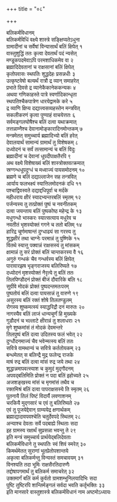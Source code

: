+++
title = "०८"

+++
   
बलिकर्मविधानम्   
बलिकर्मविधिं वक्ष्ये शास्त्रे सङ्क्षिप्यतेऽधुना   
ग्रामादीनां च सर्वेषां विन्यासार्थं बलिं क्षिपेत् १  
वास्तुशुद्धिं ततः कृत्वा देवतार्थं पदं न्यसेत्   
मण्डूकपदमेवाऽपि परमशाधिकमेव वा २  
ब्रह्मादिदेवतानां च राक्षसानां बलिं क्षिपेत्   
कृतोपवासः स्थपतिः शुद्धदेहः प्रसन्नधीः ३  
उत्कृष्टवेषो बल्यर्थं रात्रौ द्र व्यान् समाहरेत्   
प्रभाते दिवसे द्र व्यानेकैकानेककन्यकः ४  
अथवा गणिकाहस्ते पात्रे स्वर्णादिकान्धृता   
स्थपतिश्चैकपात्रेण धारयेद्वामके करे ५  
द्र व्याणि क्षिप्य दद्यात्त्वसव्यहस्तेन मन्त्रवित्   
सकलीकरणं कृत्वा पुण्याहं वाचयेत्ततः ६  
सर्वमङ्गलघोषैश्च बलिं दत्वा यथाक्रमात्   
तत्तन्नाम्नैश्च देवानामोङ्कारादिनमोन्तकम् ७  
मन्त्रमेतत् समुच्चार्य ब्रह्मादिभ्यो बलिं हरेत्   
देवालयार्थं सामान्यं ग्रामार्थं तु विशेषकम् ८  
दध्योदनं च सर्वं तत्सामान्यं च बलिं विदुः   
ब्रह्मादीनां च देवानां धूपदीपाक्षतैरपि ९  
अथ वक्ष्ये विशेषाख्यं बलिं शास्त्रोक्तवत्क्रमात्   
स्रग्गन्धधूपदुग्धं च मध्वाज्यं पायसमोदनम् १०  
ब्रह्मणे च बलिं दद्याल्लाजेन सह तन्त्रवित्   
आर्याय फलभक्ष्यं स्यात्तिलमोदनकं दधि ११  
पश्चाद्विवस्वते दद्याद्दधिपूर्वा च मर्दके   
महीधराय क्षीरं स्यादभ्यन्तरबलिं स्मृतम् १२  
पर्जन्यस्य तु तत्प्रोक्तं पुष्पं च नवनीतकम्   
दत्वा जयन्ताय बलिं पुष्पकोष्ठ महेन्द्र के १३  
मधुगन्धो भास्करः स्यात्सत्याय मधुरेव च   
नवतीतं भृशस्योक्तं गगने च ततो बलिम् १४  
हारिद्र चूर्णमाषान्तं दुग्धाढ्यं सा गरस्य तु  
शुद्धक्षीरं तथा चाग्नेः परमान्नं तु पुष्णिके १५  
वितथे स्यात्तु पक्वान्नं राक्षसस्यं तु मांसकम्   
क्षामान्नं तु सरं प्रोक्तं बलिं चान्तकरस्य वै १६  
अगुरुं गन्धकं चैव गन्धर्वस्य बलिं क्षिपेत्   
पारावारझष भृङ्गराजस्य बलिरिष्यते १७  
दध्योदनं मृशस्योक्तं नैरृत्ये तु बलिं ततः   
तिलपिण्डौदनं प्रोक्तं बीजं दौवारिके बलि १८  
सुग्रीवे मोदकं प्रोक्तं पुष्पदन्तमतःपरम्   
पुष्पतोयं बलिं दत्वा पायसान्नं तु वारुणे १९  
असुरस्य बलिं रक्तं शोषे तिलतण्डुलम्   
रोगस्य शुष्कमत्स्यं स्याद्धरिद्रौ दनं मारुतः २०  
नागस्यैव बलिं लाजं धान्यचूर्णं हि मुख्यके   
गुडौदनं च भल्लाटे क्षीरान्नं तु शलाधराः २१  
मृगे शुष्कमांसं तं मोदकं देवमन्तरे   
तिलपुष्पं बलिं दत्वा उदितस्य फलं भवेत् २२  
दुग्धौदनमाज्यं चैव भवेन्मत्स्य बलिं ततः   
सवित्रे वामथान्यं च सवित्रे कर्ततोयकम् २३  
बन्धमेतत् स बलिन्द्रै मुद्र फलेन्द्र राजके   
माषं रुद्र बलिं दत्वा मांसं रुद्र जये तथा २४  
शुद्धान्नमापवत्स्याश च कुमुदं मुद्गौदनम्   
अपवद्बलिमिति प्रोक्तं न पदा बलिं इहोच्यते २५  
अजशङ्खस्य मांसं च मृगमांसं तथैव च   
रक्तमिश्रं बलिं दत्वा पापराक्षसस्ये ति स्मृतम् २६  
पूतनायै तिलं पिष्टं विदार्यै लवणाशनम्   
चरकियै मुद्गसारं च एवं तु बलिरिष्यते २७  
एवं तु पूजयेद्देवान् ग्राम्ययेद्र क्षणार्थकम्   
ब्रह्माद्यादावपवश्चेति चतुर्देवपदे स्थितम् २८  
अन्याश्च देवताः सर्वे पदबाह्ये स्थिताः सदा   
इह ग्रामस्य रक्षार्थं सुप्रसन्ना भवन्तु ते २९  
इति मन्त्रं समुच्चार्य प्रार्थयेद्बलिदेवताः   
बलिकर्मविधाने तु स्थपतिः स्वं शिवं स्मरेत् ३०  
किमर्थमेतत् सुराणां भूतप्रेतोपशान्तये   
अकृत्वा बलिकर्मन्तु विन्यस्तं समचावयम् ३१  
विनश्यति तदा भूमिः राक्षसैरतिदारुणैः   
तद्दोषापगमार्थं तु बलिकर्म समाचरेत् ३२  
उक्तमार्गं बलिं कर्म कुर्वतो ग्रामशम्भुनिलयादिभिः सदा   
पुष्टि तुष्टिरपि शान्तिर्मङ्गलं सर्वदा भवति कर्तृभक्तिः ३३  
इति मानसारे वास्तुशास्त्रे बलिकर्मविधानं नाम अष्टमोऽध्यायः
